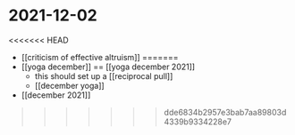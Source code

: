 # 2021-12-02

<<<<<<< HEAD
- [[criticism of effective altruism]]
=======
- [[yoga december]] == [[yoga december 2021]]
  - this should set up a [[reciprocal pull]]
  - [[december yoga]]
- [[december 2021]]
>>>>>>> dde6834b2957e3bab7aa89803d4339b9334228e7
